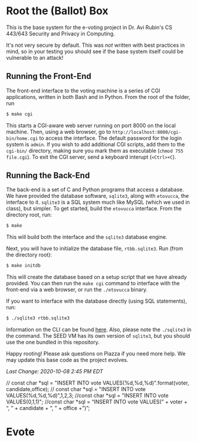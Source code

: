 # Root the (Ballot) Box

This is the base system for the e-voting project in Dr. Avi Rubin's CS
443/643 Security and Privacy in Computing.

It's not very secure by default. This was _not_ written with best practices
in mind, so in your testing you should see if the base system itself could be
vulnerable to an attack!

## Running the Front-End

The front-end interface to the voting machine is a series of CGI
applications, written in both Bash and in Python. From the root of the
folder, run

```sh
$ make cgi
```

This starts a CGI-aware web server running on port 8000 on the local machine.
Then, using a web browser, go to `http://localhost:8000/cgi-bin/home.cgi` to
access the interface. The default password for the login system is `admin`.
If you wish to add additional CGI scripts, add them to the `cgi-bin/`
directory, making sure you mark them as executable (`chmod 755 file.cgi`). To
exit the CGI server, send a keyboard interupt (`<Ctrl>+C`).

## Running the Back-End

The back-end is a set of C and Python programs that access a database. We
have provided the database software, `sqlite3`, along with `etovucca`, the
interface to it. `sqlite3` is a SQL system much like MySQL (which we used in
class), but simpler. To get started, build the `etovucca` interface. From the
directory root, run:

```sh
$ make
```

This will build both the interface and the `sqlite3` database engine.

Next, you will have to initialize the database file, `rtbb.sqlite3`. Run
(from the directory root):

```sh
$ make initdb
```
This will create the database based on a setup script that we have already
provided. You can then run the `make cgi` command to interface with the
front-end via a web browser, or run the `./etovucca` binary.

If you want to interface with the database directly (using SQL statements),
run:

```sh
$ ./sqlite3 rtbb.sqlite3
```

Information on the CLI can be found [here](https://sqlite.org/cli.html).
Also, please note the `./sqlite3` in the command. The SEED VM has its own
version of `sqlite3`, but you should use the one bundled in this repository.

Happy rooting! Please ask questions on Piazza if you need more help. We may
update this base code as the project evolves.

_Last Change: 2020-10-08 2:45 PM EDT_

// const char *sql = "INSERT INTO vote VALUES(%d,%d,%d)".format(voter, candidate,office);
    // const char *sql = "INSERT INTO vote VALUES(%d,%d,%d)",1,2,3;
    //const char *sql = "INSERT INTO vote VALUES(0,1,1)";
   //const char *sql = “INSERT INTO vote VALUES(” + voter + “, ” + candidate + “, ” + office +”)”;
# Evote
